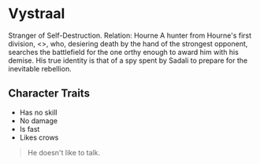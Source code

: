 # Vystraal

Stranger of Self-Destruction. Relation: Hourne
A hunter from Hourne's first division, <<Solidus>>, who, desiering death by the hand of the
strongest opponent, searches the battlefield for the one orthy enough to award him with his demise. 
His true identity is that of a spy spent by Sadali to prepare for the inevitable rebellion.

## Character Traits

* Has no skill
* No damage
* Is fast
* Likes crows

> He doesn't like to talk.
